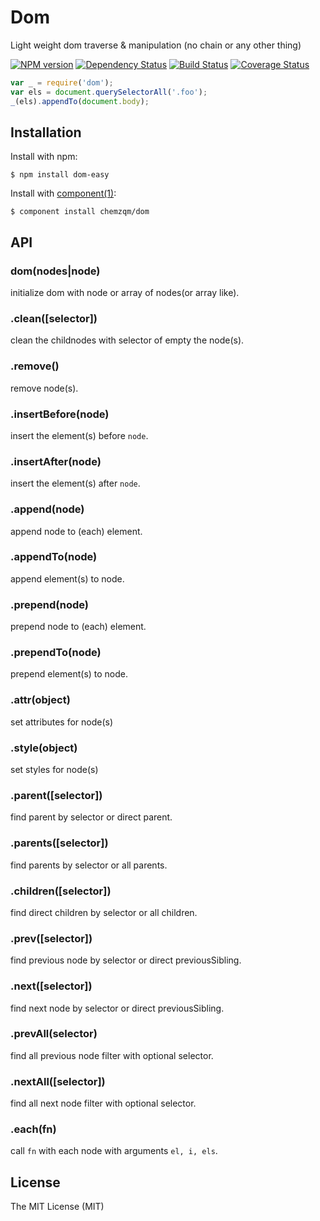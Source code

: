 # Dom

Light weight dom traverse & manipulation (no chain or any other thing)

[![NPM version](https://img.shields.io/npm/v/dom-easy.svg?style=flat-square)](https://www.npmjs.com/package/dom-easy)
[![Dependency Status](https://img.shields.io/david/chemzqm/dom.svg?style=flat-square)](https://david-dm.org/chemzqm/dom)
[![Build Status](https://img.shields.io/travis/chemzqm/dom/master.svg?style=flat-square)](http://travis-ci.org/chemzqm/dom)
[![Coverage Status](https://img.shields.io/coveralls/chemzqm/dom/master.svg?style=flat-square)](https://coveralls.io/github/chemzqm/dom?branch=master)


``` js
var _ = require('dom');
var els = document.querySelectorAll('.foo');
_(els).appendTo(document.body);
```

## Installation

  Install with npm:

    $ npm install dom-easy

  Install with [component(1)](http://component.io):

    $ component install chemzqm/dom

## API

### dom(nodes|node)

initialize dom with node or array of nodes(or array like).

### .clean([selector])

clean the childnodes with selector of empty the node(s).

### .remove()

remove node(s).

### .insertBefore(node)

insert the element(s) before `node`.

### .insertAfter(node)

insert the element(s) after `node`.

### .append(node)

append node to (each) element.

### .appendTo(node)

append element(s) to node.

### .prepend(node)

prepend node to (each) element.

### .prependTo(node)

prepend element(s) to node.

### .attr(object)

set attributes for node(s)

### .style(object)

set styles for node(s)

### .parent([selector])

find parent by selector or direct parent.

### .parents([selector])

find parents by selector or all parents.

### .children([selector])

find direct children by selector or all children.

### .prev([selector])

find previous node by selector or direct previousSibling.

### .next([selector])

find next node by selector or direct previousSibling.

### .prevAll(selector)

find all previous node filter with optional selector.

### .nextAll([selector])

find all next node filter with optional selector.

### .each(fn)

call `fn` with each node with arguments `el, i, els`.

## License

  The MIT License (MIT)

